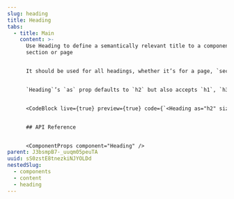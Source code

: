 ```yaml
---
slug: heading
title: Heading
tabs:
  - title: Main
    content: >-
      Use Heading to define a semantically relevant title to a component,
      section or page


      It should be used for all headings, whether it’s for a page, `section`, card, etc.


      `Heading`’s `as` prop defaults to `h2` but also accepts `h1`, `h3`, `h4`, `h5`, `h6`. Follow [semantic HTML guidelines](https://webaim.org/techniques/semanticstructure/) when deciding which element to use. Also note that the size of a heading is controlled separately to which element is used. The sizes available are: `xs`, `sm`, `md`, `lg`, `xl`, `xxl`.


      <CodeBlock live={true} preview={true} code={`<Heading as="h2" size="xs">This is a heading</Heading>`} language={"tsx"} />


      ## API Reference


      <ComponentProps component="Heading" />
parent: J3bsmpB7-_uuqm05peuTA
uuid: sS0zstE8tnezkiNJYOLDd
nestedSlug:
  - components
  - content
  - heading
---
```


